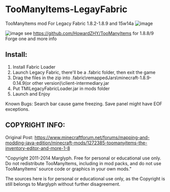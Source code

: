 # TooManyItems-LegayFabric

TooManyItems mod For Legacy Fabric 1.8.2-1.8.9 and 15w14a
![image](https://github.com/HowardZHY/TooManyItems-LegayFabric/blob/1.8.9/TMILF.png)

![image](https://github.com/HowardZHY/TooManyItems-LegayFabric/blob/1.8.9/TMI15w14a.png)
see https://github.com/HowardZHY/TooManyItems for 1.8.8/9 Forge one and more info

## Install:
1. Install Fabric Loader
2. Launch Legacy Fabric, there'll be a .fabric folder, then exit the game
3. Drag the files in the zip into .fabric\remappedJars\minecraft-1.8.9-0.14.9(or other version)\client-intermediary.jar
4. Put TMILegacyFabricLoader.jar in mods folder
5. Launch and Enjoy

Known Bugs: Search bar cause game freezing. Save panel might have EOF exceptions.

## COPYRIGHT INFO:
Original Post: https://www.minecraftforum.net/forums/mapping-and-modding-java-edition/minecraft-mods/1272385-toomanyitems-the-inventory-editor-and-more-1-8

"Copyright 2011-2014 Marglyph. Free for personal or educational use only. Do not redistribute TooManyItems, including in mod packs, and do not use TooManyItems' source code or graphics in your own mods."

The sources here is for personal or educational use only, as the Copyright is still belongs to Marglyph without further disagreement.
